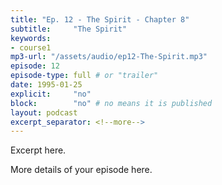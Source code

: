 ```yaml
---
title: "Ep. 12 - The Spirit - Chapter 8"
subtitle:     "The Spirit"
keywords:
- course1
mp3-url: "/assets/audio/ep12-The-Spirit.mp3"
episode: 12
episode-type: full # or "trailer"
date: 1995-01-25
explicit:     "no"
block:        "no" # no means it is published
layout: podcast
excerpt_separator: <!--more-->
---
```

Excerpt here.
<!--more-->

More details of your episode here.
